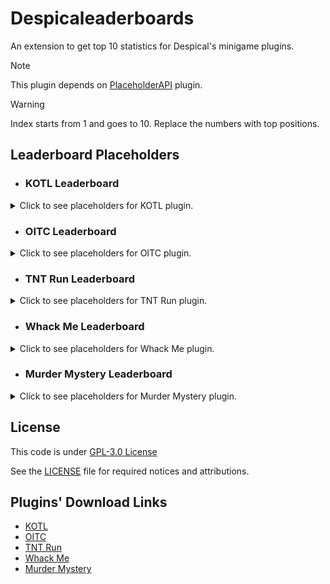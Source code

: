 # Despicaleaderboards
An extension to get top 10 statistics for Despical's minigame plugins.<br>

> [!NOTE]  
> This plugin depends on [PlaceholderAPI](https://www.spigotmc.org/resources/placeholderapi.6245/) plugin.

> [!WARNING]  
> Index starts from 1 and goes to 10. Replace the numbers with top positions.

## Leaderboard Placeholders

* ### KOTL Leaderboard
<details>
<summary>Click to see placeholders for KOTL plugin.</summary>

```
%kotlb_top_scorer_name_1%, -> Top scorer's name. 
%kotlb_top_scorer_value_1% -> Top scorer's score.

%kotlb_top_games_name_1%   -> Name of the player that played most games.
%kotlb_top_games_value_1%  -> Game amount of player that played most games.
```
</details>

* ### OITC Leaderboard
<details>
<summary>Click to see placeholders for OITC plugin.</summary>

```
%oitclb_top_killer_name_1%,  -> Top killer's name. 
%oitclb_top_killer_value_1%  -> Top killer's kills.

%oitclb_top_deaths_name_1%   -> Most dead player's name.
%oitclb_top_deaths_value_1%  -> Most dead player's deaths.

%oitclb_top_wins_name_1%     -> Top winner's name.
%oitclb_top_wins_value_1%    -> Top winner's wins.

%oitclb_top_loses_name_1%    -> Top loser's name.
%oitclb_top_loses_value_1%   -> Top loser player's loses.

%oitclb_top_highest_name_1%  -> Highest scorer player's name.
%oitclb_top_highest_value_1% -> Highest scorer player's score.

%oitclb_top_games_name_1%    -> Name of the player that played most games.
%oitclb_top_games_value_1%   -> Game amount of player that played most games.
```
</details>

* ### TNT Run Leaderboard
<details>
<summary>Click to see placeholders for TNT Run plugin.</summary>

```
%trlb_top_wins_name_1%     -> Top winner's name.
%trlb_top_wins_value_1%    -> Top winner's wins.

%trlb_top_loses_name_1%    -> Top loser's name.
%trlb_top_loses_value_1%   -> Top loser player's loses.

%trlb_top_coins_name_1%    -> Highest scorer player's name.
%trlb_top_coins_value_1%   -> Highest scorer player's score.

%trlb_top_games_name_1%    -> Name of the player that played most games.
%trlb_top_games_value_1%   -> Game amount of player that played most games.

%trlb_top_survive_name_1%  -> Top players' name based on longest plays. 
%trlb_top_survive_value_1% -> Top players' longest survive time in "mm:ss" format.
```
</details>

* ### Whack Me Leaderboard
<details>
<summary>Click to see placeholders for Whack Me plugin.</summary>

```
%wmlb_top_scorer_name_1%,         -> Top scorer's name. 
%wmlb_top_scorer_value_1%         -> Top scorer's score.

%wmlb_top_longest_streak_name_1%  -> Top longest streak player's name.
%wmlb_top_longest_streak_value_1% ->

%wmlb_top_plus_blocks_name_1%,    -> Top plus block clicker's name. 
%wmlb_top_plus_blocks_value_1%    -> Top plus block clicker's value.

%wmlb_top_minus_blocks_name_1%,   -> Top minus block clicker's name. 
%wmlb_top_minus_blocks_value_1%   -> Top minus block clicker's value.

%wmlb_top_games_name_1%           -> Name of the player that played most games.
%wmlb_top_games_value_1%          -> Game amount of player that played most games.
```
</details>

* ### Murder Mystery Leaderboard
<details>
<summary>Click to see placeholders for Murder Mystery plugin.</summary>

```
%mmlb_top_killer_name_1%,          -> Top killer's name. 
%mmlb_top_killer_value_1%          -> Top killer's kills.

%mmlb_top_deaths_name_1%           -> Most dead player's name.
%mmlb_top_deaths_value_1%          -> Most dead player's deaths.

%mmlb_top_wins_name_1%             -> Top winner's name.
%mmlb_top_wins_value_1%            -> Top winner's wins.

%mmlb_top_wins_murderer_name_1%    > Name of top winner as Murderer.
%mmlb_top_wins_murderer_value_1%   > Wins of top winner as Murderer.

%mmlb_top_wins_detective_name_1%   -> Name of top winner as Detective.
%mmlb_top_wins_detective_value_1%  -> Wins of top winner as Detective.

%mmlb_top_wins_hero_name_1%        -> Name of top winner as Hero.
%mmlb_top_wins_hero_value_1%       -> Wins of top winner as Hero.

%mmlb_top_loses_name_1%            -> Top loser's name.
%mmlb_top_loses_value_1%           -> Top loser player's loses.

%mmlb_top_loses_murderer_name_1%   -> Name of top loser as Murderer.
%mmlb_top_loses_murderer_value_1%  -> Loses of top loser as Murderer.

%mmlb_top_loses_detective_name_1%  -> Name of top loser as Detective.
%mmlb_top_loses_detective_value_1% -> Loses of top loser as Detective.

%mmlb_top_loses_hero_name_1%       -> Name of top loser as Hero.
%mmlb_top_loses_hero_value_1%      -> Loses of top loser as Hero.

%mmlb_top_scorer_name__1%          -> Top scorer's name.
%mmlb_top_scorer_value_1%          -> Top scorer's score.

%mmlb_top_games_name_1%            -> Name of the player that played most games.
%mmlb_top_games_value_1%           -> Game amount of player that played most games.
```
</details>

## License
This code is under [GPL-3.0 License](http://www.gnu.org/licenses/gpl-3.0.html)

See the [LICENSE](https://github.com/Despical/Despicaleaderboards/blob/main/LICENSE) file for required notices and attributions.


## Plugins' Download Links
* [KOTL](https://www.spigotmc.org/resources/king-of-the-ladder.80686/)
* [OITC](https://www.spigotmc.org/resources/one-in-the-chamber.81185/)
* [TNT Run](https://www.spigotmc.org/resources/tnt-run.83196/)
* [Whack Me](https://www.spigotmc.org/resources/whack-me.104912/)
* [Murder Mystery](https://www.spigotmc.org/resources/murder-mystery.109462/)
